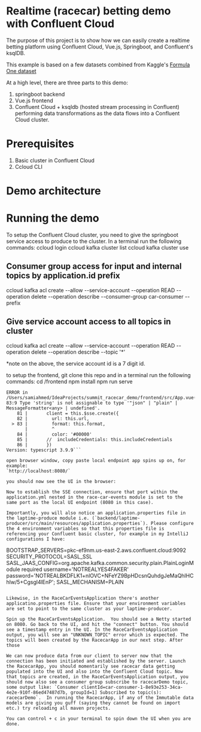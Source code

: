 # Realtime (racecar) betting demo with Confluent Cloud 

The purpose of this project is to show how we can easily create a realtime betting platform using Confluent Cloud, Vue.js, Springboot, and Confluent's ksqlDB.

This example is based on a few datasets combined from Kaggle's [Formula One dataset]('https://www.kaggle.com/cjgdev/formula-1-race-data-19502017')

At a high level, there are three parts to this demo:
1. springboot backend
2. Vue.js frontend 
3. Confluent Cloud + ksqldb (hosted stream processing in Confluent) performing data transformations as the data flows into a Confluent Cloud cluster.

# Prerequisites
1. Basic cluster in Confluent Cloud
2. Ccloud CLI 

# Demo architecture 

# Running the demo 
To setup the Confluent Cloud cluster, you need to give the springboot service access to produce to the cluster. In a terminal run the following commands: 
ccloud login
ccloud kafka cluster list
ccloud kafka cluster use <enter lkc for basic cluster here>

## Consumer group access for input and internal topics by application.id prefix
ccloud kafka acl create --allow --service-account <service account id> --operation READ --operation delete --operation describe --consumer-group car-consumer --prefix

## Give service account access to all topics in cluster
ccloud kafka acl create --allow --service-account <service account id> --operation READ --operation delete --operation describe --topic '*'

*note on the above, the service account id is a 7 digit id. 

to setup the frontend, git clone this repo and in a terminal run the following commands: 
cd /frontend
npm install 
npm run serve 

```you may receive this error, please ignore and continue: 
ERROR in /Users/samiahmed/IdeaProjects/summit_racecar_demo/frontend/src/App.vue(83,9):
83:9 Type 'string' is not assignable to type '"json" | "plain" | MessageFormatter<any> | undefined'.
    81 |       client = this.$sse.create({
    82 |         url: this.url,
  > 83 |         format: this.format,
       |         ^
    84 |         color: '#00000'
    85 |       //  includeCredentials: this.includeCredentials
    86 |       })
Version: typescript 3.9.9```

open browser window, copy paste local endpoint app spins up on, for example: 
`http://localhost:8080/`

you should now see the UI in the browser: 

Now to establish the SSE connection, ensure that port within the application.yml nested in the race-car-events module is set to the same port as the local UI endpoint (8080 in this case). 

Importantly, you will also notice an application.properties file in the laptime-produce module i.e. (`backend/laptime-producer/src/main/resources/application.properties`). Please configure the 4 environment variables so that this properties file is referencing your Confluent basic cluster, for example in my IntelliJ configurations I have: 

```
BOOTSTRAP_SERVERS=pkc-ef9nm.us-east-2.aws.confluent.cloud:9092
SECURITY_PROTOCOL=SASL_SSL
SASL_JAAS_CONFIG=org.apache.kafka.common.security.plain.PlainLoginModule   required username='NOTREALYES4FAKER'   password='NOTREALBKDFLK1+nlOVC+NFeYZ9BpHDcsnQuhdgJeMaQhlHChlw/5+Cgsgl4lEnP';
SASL_MECHANISM=PLAIN
```

Likewise, in the RaceCarEventsApplication there's another applicatino.properties file. Ensure that your environment variables are set to point to the same cluster as your laptime-producer. 

Spin up the RaceCarEventsApplication.  You should see a Netty started on 8080. Go back to the UI, and hit the "connect" button. You should see a timestamp entry in the UI. In the RaceCarEventsApplication output, you will see an "UNKNOWN_TOPIC" error which is expected. The topics will been created by the RacecarApp in our next step. After those 

We can now produce data from our client to server now that the connection has been initiated and established by the server. Launch the RacecarApp, you should momentarily see racecar data getting populated into the UI and also into the Confluent Cloud topic. Now that topics are created, in the RaceCarEventsApplication output, you should now also see a consumer group subscribe to racecarDemo topic, some output like: `Consumer clientId=car-consumer-1-8e93e253-34ca-4e2e-910f-86ed47487d7b, groupId=1] Subscribed to topic(s): racecarDemo`.  In running the RacecarApp, if any of the Immutable data models are giving you guff (saying they cannot be found on import etc.) try reloading all maven projects. 

You can control + c in your terminal to spin down the UI when you are done. 
